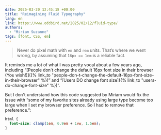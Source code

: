 ```yaml
---
date: 2025-03-20 12:45:18 +00:00
title: "Reimagining Fluid Typography"
lang: en
link: https://www.oddbird.net/2025/02/12/fluid-type/
authors:
  - "Miriam Suzanne"
tags: [font, CSS, em]
---
```


> Never do pixel math with `em` and `rem` units. That’s where we went wrong, by assuming that `16px == 1em` is a reliable fact.

It reminds me a lot of what I was pretty vocal about a few years ago, including “[People don't change the default 16px font size in their browser (You wish!)]({% link_to "people-don-t-change-the-default-16px-font-size-in-their-browser" %})” and “[Users DO change font size]({% link_to "users-do-change-font-size" %})”.

But I don't understand how this code suggested by Miriam would fix the issue with “some of my favorite sites already using large type become too large when I set my browser preference. So I had to remove that preference.”:

```css
html {
  font-size: clamp(1em, 0.9em + 1vw, 1.5em);
}
```
